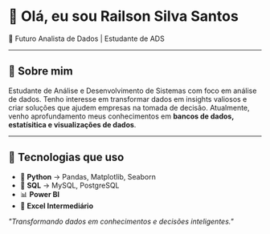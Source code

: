 # 👋 Olá, eu sou Railson Silva Santos

🎯  Futuro Analista de Dados | Estudante de ADS 

---

## 🧩 Sobre mim
Estudante de Análise e Desenvolvimento de Sistemas com foco em análise de dados.
Tenho interesse em transformar dados em insights valiosos e criar soluções que ajudem empresas na tomada de decisão.
Atualmente, venho aprofundamento meus conhecimentos em **bancos de dados, estatísitica e visualizações de dados**.

---

## 🚀 Tecnologias que uso
- 🐍 **Python** → Pandas, Matplotlib, Seaborn  
- 🧮 **SQL** → MySQL, PostgreSQL  
- 📊 **Power BI**  
- 🧠 **Excel Intermediário**


*"Transformando dados em conhecimentos e decisões inteligentes."*


